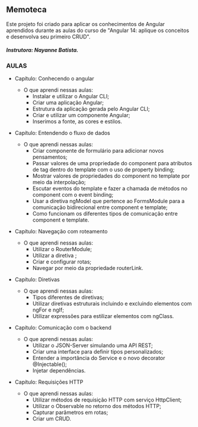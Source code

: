 ## Memoteca

Este projeto foi criado para aplicar os conhecimentos de Angular aprendidos durante as aulas do curso de "Angular 14: aplique os conceitos e desenvolva seu primeiro CRUD".

##### Instrutora: Nayanne Batista.

### AULAS

- Capítulo: Conhecendo o angular

  - O que aprendi nessas aulas:
    - Instalar e utilizar o Angular CLI;
    - Criar uma aplicação Angular;
    - Estrutura da aplicação gerada pelo Angular CLI;
    - Criar e utilizar um componente Angular;
    - Inserimos a fonte, as cores e estilos.

- Capítulo: Entendendo o fluxo de dados

  - O que aprendi nessas aulas:
    - Criar componente de formulário para adicionar novos pensamentos;
    - Passar valores de uma propriedade do component para atributos de tag dentro do template com o uso de property binding;
    - Mostrar valores de propriedades do component no template por meio da interpolação;
    - Escutar eventos do template e fazer a chamada de métodos no component com o event binding;
    - Usar a diretiva ngModel que pertence ao FormsModule para a comunicação bidirecional entre component e template;
    - Como funcionam os diferentes tipos de comunicação entre component e template.

- Capítulo: Navegação com roteamento

  - O que aprendi nessas aulas:
    - Utilizar o RouterModule;
    - Utilizar a diretiva <router-outlet>;
    - Criar e configurar rotas;
    - Navegar por meio da propriedade routerLink.

- Capítulo: Diretivas

  - O que aprendi nessas aulas:
    - Tipos diferentes de diretivas;
    - Utilizar diretivas estruturais incluindo e excluindo elementos com ngFor e ngIf;
    - Utilizar expressões para estilizar elementos com ngClass.

- Capítulo: Comunicação com o backend

  - O que aprendi nessas aulas:
    - Utilizar o JSON-Server simulando uma API REST;
    - Criar uma interface para definir tipos personalizados;
    - Entender a importância do Service e o novo decorator @Injectable();
    - Injetar dependências.

- Capítulo: Requisições HTTP
  - O que aprendi nessas aulas:
    - Utilizar métodos de requisição HTTP com serviço HttpClient;
    - Utilizar o Observable no retorno dos métodos HTTP;
    - Capturar parâmetros em rotas;
    - Criar um CRUD.
